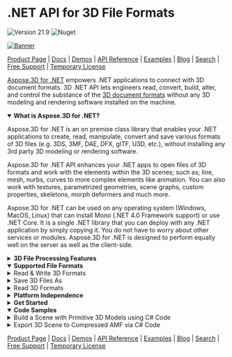 # .NET API for 3D File Formats

![Version 21.9](https://img.shields.io/badge/nuget-v21.9-blue) ![Nuget](https://img.shields.io/nuget/dt/Aspose.3D)

[![Banner](https://www.dropbox.com/s/xnud8vt7jk0ttez/aspose_3d-for-net-banner-e-3.png?raw=1)](https://downloads.aspose.com/3d/net)

[Product Page](https://products.aspose.com/3d/net/) | [Docs](https://docs.aspose.com/3d/net/) | [Demos](https://products.aspose.app/3d/family) | [API Reference](https://apireference.aspose.com/3d/net) | [Examples](https://github.com/aspose-3d/Aspose.3D-for-.NET/tree/master/Examples) | [Blog](https://blog.aspose.com/category/3d/) | [Search](https://search.aspose.com/) | [Free Support](https://forum.aspose.com/c/3d) | [Temporary License](https://purchase.aspose.com/temporary-license)

[Aspose.3D for .NET](https://products.aspose.com/3d/net/) empowers .NET applications to connect with 3D document formats. 3D .NET API lets engineers read, convert, build, alter, and control the substance of the [3D document formats](https://docs.aspose.com/3d/net/supported-file-formats/) without any 3D modeling and rendering software installed on the machine.


<details open>
<summary><b>What is Aspose.3D for .NET?</b></summary>
  
Aspose.3D for .NET is an on premise class library that enables your .NET applications to create, read, manipulate, convert and save various formats of 3D files (e.g. 3DS, 3MF, DAE, DFX, gITF, U3D, etc.), without installing any 3rd party 3D modeling or rendering software.

Aspose.3D for .NET API enhances your .NET apps to open files of 3D formats and work with the elements within the 3D scenes; such as; line, mesh, nurbs, curves to more complex elements like animation. You can also work with textures, parametrized geometries, scene graphs, custom properties, skeletons, morph deformers and much more.

Aspose.3D for .NET can be used on any operating system (Windows, MacOS, Linux) that can install Mono (.NET 4.0 Framework support) or use .NET Core. It is a single .NET library that you can deploy with any .NET application by simply copying it. You do not have to worry about other services or modules. Aspose.3D for .NET is designed to perform equally well on the server as well as the client-side.

</details>

<details>
<summary><b>3D File Processing Features</b></summary>

- [Import 3D scenes from PDF](https://docs.aspose.com/3d/net/import-3d-scenes-and-contents-from-a-pdf/).
- Import, create, customize, & save 3D scenes.
- [Create 3D mesh](https://docs.aspose.com/3d/net/create-3d-mesh-and-scene/) & [scale geometries of a 3D scene](https://docs.aspose.com/3d/net/scale-geometries-of-a-3d-scene/).
- Configure cube by setting up normals or UV.
- Perform element formatting using 3D transformations.
- Share geometry data among multiple nodes of a mesh.
- [Add 3D scene animation](https://docs.aspose.com/3d/net/add-animation-property-and-setup-target-camera-in-3d-document/).
- Work with 3D objects & models.

</details>

<details open>
<summary><b>Supported File Formats</b></summary>
  
  <details>
    <summary>Read & Write 3D Formats</summary>

        * **Autodesk** FBX 7.2 to 7.5 (ASCII/Binary)
        * **3D Systems CAD:** STL (ASCII/Binary)
        * **Wavefront:** OBJ
        * **Discreet 3D Studio:** 3DS
        * **Universal3D:** U3D
        * **Collada:** DAE
        * **GL Transmission:** glTF (ASCII/Binary)
        * **Google Draco:** DRC
        * **RVM:** (Text/Binary)
        * **Portable Document Format:** PDF
        * **Other:** AMF, PLY (ASCII/Binary)
</details>
  
  
  <details>
    <summary>Save 3D Files As</summary>
  
        * **WEB:** HTML
    
</details>
  
  <details>
    <summary>Read 3D Formats</summary>
  
        * **DirectX:** X (ASCII/Binary)
        * **Siemens:** JT
        * **Other:** DXF, ASF, VRML, 3MF
    
  </details>
  
</details>


<details>
<summary><b>Platform Independence</b></summary>

Aspose.3D for .NET is written in C# and supports Windows Forms as well as ASP.NET apps. Development can be performed on any platform that has a .NET environment for both 32-bit and 64-bit applications. It supports .NET Frameworks 2.0 till 4.7.2 as well as the Client Profile version for .NET Framework 4.0.
  
</details>

<details>
<summary><b>Get Started</b></summary>

Are you ready to give Aspose.3D for .NET a try? Simply execute `Install-Package Aspose.3D` from the Package Manager Console in Visual Studio to fetch the NuGet package. If you already have Aspose.3D for .NET and want to upgrade the version, please execute `Update-Package Aspose.3D` to get the latest version.

</details>


<details open>
<summary><b>Code Samples</b></summary>

<details>
    <summary>Build a Scene with Primitive 3D Models using C# Code</summary>

        ```csharp
        // initialize a Scene object
        Scene scene = new Scene();
        // create a Box model
        scene.RootNode.CreateChildNode("box", new Box());
        // create a Cylinder model
        scene.RootNode.CreateChildNode("cylinder", new Cylinder());
        // save drawing in FBX format
        scene.Save(dir + "output.fbx", FileFormat.FBX7500ASCII);
        ```
</details>

<details>
    <summary>Export 3D Scene to Compressed AMF via C# Code</summary>
    <p>
    
        ```csharp
        // load a scene
        Scene scene = new Scene();
        var box = new Box();
        var tr = scene.RootNode.CreateChildNode(box).Transform;
        tr.Scale = new Vector3(12, 12, 12);
        tr.Translation = new Vector3(10, 0, 0);
        tr = scene.RootNode.CreateChildNode(box).Transform;
        // scale transform
        tr.Scale = new Vector3(5, 5, 5);
        // set Euler angles
        tr.EulerAngles = new Vector3(50, 10, 0);
        scene.RootNode.CreateChildNode();
        scene.RootNode.CreateChildNode().CreateChildNode(box);
        scene.RootNode.CreateChildNode().CreateChildNode(box);
        // save compressed AMF file
        scene.Save(dir + "output.amf", new AMFSaveOptions() {
        EnableCompression = true
        });
        ```

  </p>    
</details>
  
</details>

[Product Page](https://products.aspose.com/3d/net/) | [Docs](https://docs.aspose.com/3d/net/) | [Demos](https://products.aspose.app/3d/family) | [API Reference](https://apireference.aspose.com/3d/net) | [Examples](https://github.com/aspose-3d/Aspose.3D-for-.NET/tree/master/Examples) | [Blog](https://blog.aspose.com/category/3d/) | [Search](https://search.aspose.com/) | [Free Support](https://forum.aspose.com/c/3d) | [Temporary License](https://purchase.aspose.com/temporary-license)

